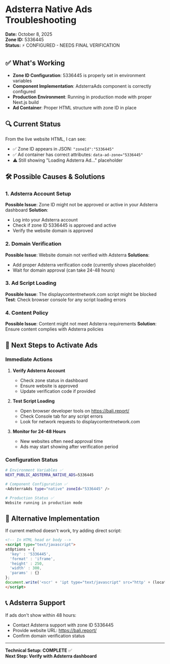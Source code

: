 # Adsterra Native Ads Troubleshooting
**Date:** October 8, 2025  
**Zone ID:** 5336445  
**Status:** ⚡ CONFIGURED - NEEDS FINAL VERIFICATION

## ✅ **What's Working**
- **Zone ID Configuration**: 5336445 is properly set in environment variables
- **Component Implementation**: AdsterraAds component is correctly configured
- **Production Environment**: Running in production mode with proper Next.js build
- **Ad Container**: Proper HTML structure with zone ID in place

## 🔍 **Current Status**
From the live website HTML, I can see:
- ✅ Zone ID appears in JSON: `"zoneId":"5336445"`
- ✅ Ad container has correct attributes: `data-ad-zone="5336445"`
- ⚠️ Still showing "Loading Adsterra Ad..." placeholder

## 🛠️ **Possible Causes & Solutions**

### **1. Adsterra Account Setup**
**Possible Issue**: Zone ID might not be approved or active in your Adsterra dashboard
**Solution**: 
- Log into your Adsterra account
- Check if zone ID 5336445 is approved and active
- Verify the website domain is approved

### **2. Domain Verification**
**Possible Issue**: Website domain not verified with Adsterra
**Solutions**:
- Add proper Adsterra verification code (currently shows placeholder)
- Wait for domain approval (can take 24-48 hours)

### **3. Ad Script Loading**
**Possible Issue**: The displaycontentnetwork.com script might be blocked
**Test**: Check browser console for any script loading errors

### **4. Content Policy**
**Possible Issue**: Content might not meet Adsterra requirements
**Solution**: Ensure content complies with Adsterra policies

## 🎯 **Next Steps to Activate Ads**

### **Immediate Actions**
1. **Verify Adsterra Account**
   - Check zone status in dashboard
   - Ensure website is approved
   - Update verification code if provided

2. **Test Script Loading**
   - Open browser developer tools on https://bali.report/
   - Check Console tab for any script errors
   - Look for network requests to displaycontentnetwork.com

3. **Monitor for 24-48 Hours**
   - New websites often need approval time
   - Ads may start showing after verification period

### **Configuration Status**
```bash
# Environment Variables ✅
NEXT_PUBLIC_ADSTERRA_NATIVE_ADS=5336445

# Component Configuration ✅
<AdsterraAds type="native" zoneId="5336445" />

# Production Status ✅
Website running in production mode
```

## 🔧 **Alternative Implementation**
If current method doesn't work, try adding direct script:

```html
<!-- In HTML head or body -->
<script type="text/javascript">
atOptions = {
  'key' : '5336445',
  'format' : 'iframe',
  'height' : 250,
  'width' : 300,
  'params' : {}
};
document.write('<scr' + 'ipt type="text/javascript" src="http' + (location.protocol === 'https:' ? 's' : '') + '://www.displaycontentnetwork.com/' + atOptions.key + '/invoke.js"></scr' + 'ipt>');
</script>
```

## 📞 **Adsterra Support**
If ads don't show within 48 hours:
- Contact Adsterra support with zone ID 5336445
- Provide website URL: https://bali.report/
- Confirm domain verification status

---
**Technical Setup: COMPLETE** ✅  
**Next Step: Verify with Adsterra dashboard**

